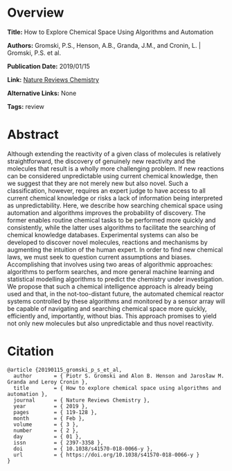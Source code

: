 # Overview
**Title:**
How to Explore Chemical Space Using Algorithms and Automation

**Authors:**
Gromski, P.S., Henson, A.B., Granda, J.M., and Cronin, L. |
Gromski, P.S. et al.

**Publication Date:**
2019/01/15

**Link:**
[Nature Reviews Chemistry](https://www.nature.com/articles/s41570-018-0066-y)

**Alternative Links:**
None

**Tags:**
review


# Abstract
Although extending the reactivity of a given class of molecules is relatively straightforward, the discovery of genuinely new reactivity and the molecules that result is a wholly more challenging problem.
If new reactions can be considered unpredictable using current chemical knowledge, then we suggest that they are not merely new but also novel.
Such a classification, however, requires an expert judge to have access to all current chemical knowledge or risks a lack of information being interpreted as unpredictability.
Here, we describe how searching chemical space using automation and algorithms improves the probability of discovery.
The former enables routine chemical tasks to be performed more quickly and consistently, while the latter uses algorithms to facilitate the searching of chemical knowledge databases.
Experimental systems can also be developed to discover novel molecules, reactions and mechanisms by augmenting the intuition of the human expert.
In order to find new chemical laws, we must seek to question current assumptions and biases.
Accomplishing that involves using two areas of algorithmic approaches: algorithms to perform searches, and more general machine learning and statistical modelling algorithms to predict the chemistry under investigation.
We propose that such a chemical intelligence approach is already being used and that, in the not-too-distant future, the automated chemical reactor systems controlled by these algorithms and monitored by a sensor array will be capable of navigating and searching chemical space more quickly, efficiently and, importantly, without bias.
This approach promises to yield not only new molecules but also unpredictable and thus novel reactivity.


# Citation
```
@article {20190115_gromski_p_s_et_al,
  author       = { Piotr S. Gromski and Alon B. Henson and Jarosław M. Granda and Leroy Cronin },
  title        = { How to explore chemical space using algorithms and automation },
  journal      = { Nature Reviews Chemistry },
  year         = { 2019 },
  pages        = { 119-128 },
  month        = { Feb },
  volume       = { 3 },
  number       = { 2 },
  day          = { 01 },
  issn         = { 2397-3358 },
  doi          = { 10.1038/s41570-018-0066-y },
  url          = { https://doi.org/10.1038/s41570-018-0066-y }
}
```
